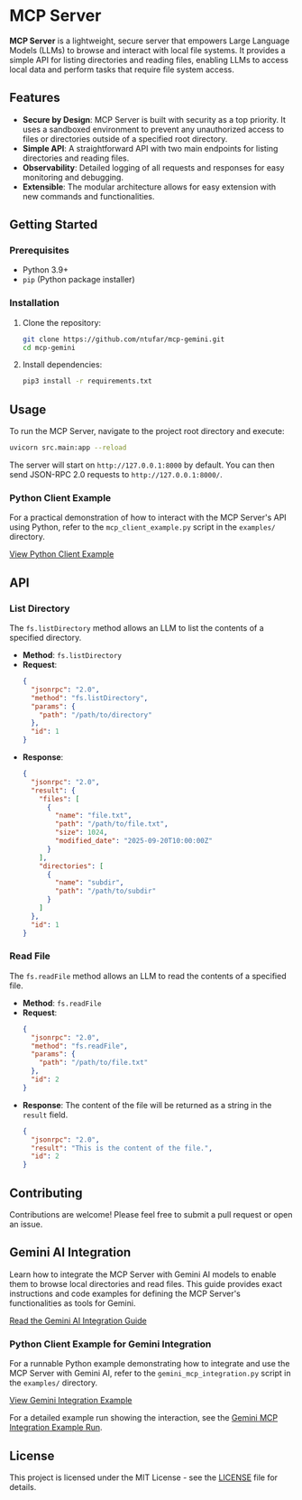 # MCP Server

**MCP Server** is a lightweight, secure server that empowers Large Language Models (LLMs) to browse and interact with local file systems. It provides a simple API for listing directories and reading files, enabling LLMs to access local data and perform tasks that require file system access.

## Features

- **Secure by Design**: MCP Server is built with security as a top priority. It uses a sandboxed environment to prevent any unauthorized access to files or directories outside of a specified root directory.
- **Simple API**: A straightforward API with two main endpoints for listing directories and reading files.
- **Observability**: Detailed logging of all requests and responses for easy monitoring and debugging.
- **Extensible**: The modular architecture allows for easy extension with new commands and functionalities.

## Getting Started

### Prerequisites

- Python 3.9+
- `pip` (Python package installer)

### Installation

1.  Clone the repository:
    ```bash
    git clone https://github.com/ntufar/mcp-gemini.git
    cd mcp-gemini
    ```
2.  Install dependencies:
    ```bash
    pip3 install -r requirements.txt
    ```

## Usage

To run the MCP Server, navigate to the project root directory and execute:

```bash
uvicorn src.main:app --reload
```

The server will start on `http://127.0.0.1:8000` by default. You can then send JSON-RPC 2.0 requests to `http://127.0.0.1:8000/`.

### Python Client Example

For a practical demonstration of how to interact with the MCP Server's API using Python, refer to the `mcp_client_example.py` script in the `examples/` directory.

[View Python Client Example](examples/mcp_client_example.py)

## API

### List Directory

The `fs.listDirectory` method allows an LLM to list the contents of a specified directory.

- **Method**: `fs.listDirectory`
- **Request**:
  ```json
  {
    "jsonrpc": "2.0",
    "method": "fs.listDirectory",
    "params": {
      "path": "/path/to/directory"
    },
    "id": 1
  }
  ```
- **Response**:
  ```json
  {
    "jsonrpc": "2.0",
    "result": {
      "files": [
        {
          "name": "file.txt",
          "path": "/path/to/file.txt",
          "size": 1024,
          "modified_date": "2025-09-20T10:00:00Z"
        }
      ],
      "directories": [
        {
          "name": "subdir",
          "path": "/path/to/subdir"
        }
      ]
    },
    "id": 1
  }
  ```

### Read File

The `fs.readFile` method allows an LLM to read the contents of a specified file.

- **Method**: `fs.readFile`
- **Request**:
  ```json
  {
    "jsonrpc": "2.0",
    "method": "fs.readFile",
    "params": {
      "path": "/path/to/file.txt"
    },
    "id": 2
  }
  ```
- **Response**: The content of the file will be returned as a string in the `result` field.
  ```json
  {
    "jsonrpc": "2.0",
    "result": "This is the content of the file.",
    "id": 2
  }
  ```

## Contributing

Contributions are welcome! Please feel free to submit a pull request or open an issue.

## Gemini AI Integration

Learn how to integrate the MCP Server with Gemini AI models to enable them to browse local directories and read files. This guide provides exact instructions and code examples for defining the MCP Server's functionalities as tools for Gemini.

[Read the Gemini AI Integration Guide](docs/gemini_integration.md)

### Python Client Example for Gemini Integration

For a runnable Python example demonstrating how to integrate and use the MCP Server with Gemini AI, refer to the `gemini_mcp_integration.py` script in the `examples/` directory.

[View Gemini Integration Example](examples/gemini_mcp_integration.py)

For a detailed example run showing the interaction, see the [Gemini MCP Integration Example Run](examples/gemini_mcp_integration.md).

## License

This project is licensed under the MIT License - see the [LICENSE](LICENSE) file for details.

